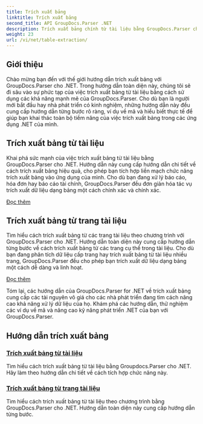 ```yaml
---
title: Trích xuất bảng
linktitle: Trích xuất bảng
second_title: API GroupDocs.Parser .NET
description: Trích xuất bảng chính từ tài liệu bằng GroupDocs.Parser cho .NET. Tìm hiểu cách trích xuất bảng theo chương trình để xử lý dữ liệu hiệu quả.
weight: 23
url: /vi/net/table-extraction/
---
```

## Giới thiệu

Chào mừng bạn đến với thế giới hướng dẫn trích xuất bảng với GroupDocs.Parser cho .NET. Trong hướng dẫn toàn diện này, chúng tôi sẽ đi sâu vào sự phức tạp của việc trích xuất bảng từ tài liệu bằng cách sử dụng các khả năng mạnh mẽ của GroupDocs.Parser. Cho dù bạn là người mới bắt đầu hay nhà phát triển có kinh nghiệm, những hướng dẫn này đều cung cấp hướng dẫn từng bước rõ ràng, ví dụ về mã và hiểu biết thực tế để giúp bạn khai thác toàn bộ tiềm năng của việc trích xuất bảng trong các ứng dụng .NET của mình.

## Trích xuất bảng từ tài liệu
Khai phá sức mạnh của việc trích xuất bảng từ tài liệu bằng GroupDocs.Parser cho .NET. Hướng dẫn này cung cấp hướng dẫn chi tiết về cách trích xuất bảng hiệu quả, cho phép bạn tích hợp liền mạch chức năng trích xuất bảng vào ứng dụng của mình. Cho dù bạn đang xử lý báo cáo, hóa đơn hay báo cáo tài chính, GroupDocs.Parser đều đơn giản hóa tác vụ trích xuất dữ liệu dạng bảng một cách chính xác và chính xác.

[Đọc thêm](./extract-tables-from-document/)

## Trích xuất bảng từ trang tài liệu
Tìm hiểu cách trích xuất bảng từ các trang tài liệu theo chương trình với GroupDocs.Parser cho .NET. Hướng dẫn toàn diện này cung cấp hướng dẫn từng bước về cách trích xuất bảng từ các trang cụ thể trong tài liệu. Cho dù bạn đang phân tích dữ liệu cấp trang hay trích xuất bảng từ tài liệu nhiều trang, GroupDocs.Parser đều cho phép bạn trích xuất dữ liệu dạng bảng một cách dễ dàng và linh hoạt.

[Đọc thêm](./extract-tables-from-document-page/)

Tóm lại, các hướng dẫn của GroupDocs.Parser for .NET về trích xuất bảng cung cấp các tài nguyên vô giá cho các nhà phát triển đang tìm cách nâng cao khả năng xử lý dữ liệu của họ. Khám phá các hướng dẫn, thử nghiệm các ví dụ về mã và nâng cao kỹ năng phát triển .NET của bạn với GroupDocs.Parser.
## Hướng dẫn trích xuất bảng
### [Trích xuất bảng từ tài liệu](./extract-tables-from-document/)
Tìm hiểu cách trích xuất bảng từ tài liệu bằng Groupdocs.Parser cho .NET. Hãy làm theo hướng dẫn chi tiết về cách tích hợp chức năng này.
### [Trích xuất bảng từ trang tài liệu](./extract-tables-from-document-page/)
Tìm hiểu cách trích xuất bảng từ tài liệu theo chương trình bằng GroupDocs.Parser cho .NET. Hướng dẫn toàn diện này cung cấp hướng dẫn từng bước.